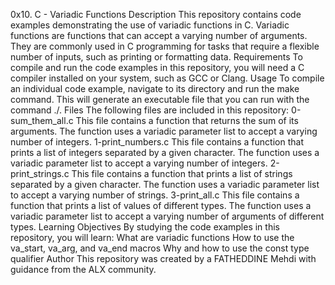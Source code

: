 0x10. C - Variadic Functions
Description
This repository contains code examples demonstrating the use of variadic functions in C. Variadic functions are functions that can accept a varying number of arguments. They are commonly used in C programming for tasks that require a flexible number of inputs, such as printing or formatting data.
Requirements
To compile and run the code examples in this repository, you will need a C compiler installed on your system, such as GCC or Clang.
Usage
To compile an individual code example, navigate to its directory and run the make command. This will generate an executable file that you can run with the command ./<executable>.
Files
The following files are included in this repository:
0-sum_them_all.c
This file contains a function that returns the sum of its arguments. The function uses a variadic parameter list to accept a varying number of integers.
1-print_numbers.c
This file contains a function that prints a list of integers separated by a given character. The function uses a variadic parameter list to accept a varying number of integers.
2-print_strings.c
This file contains a function that prints a list of strings separated by a given character. The function uses a variadic parameter list to accept a varying number of strings.
3-print_all.c
This file contains a function that prints a list of values of different types. The function uses a variadic parameter list to accept a varying number of arguments of different types.
Learning Objectives
By studying the code examples in this repository, you will learn:
What are variadic functions
How to use the va_start, va_arg, and va_end macros
Why and how to use the const type qualifier
Author
This repository was created by a FATHEDDINE Mehdi with guidance from the ALX community.